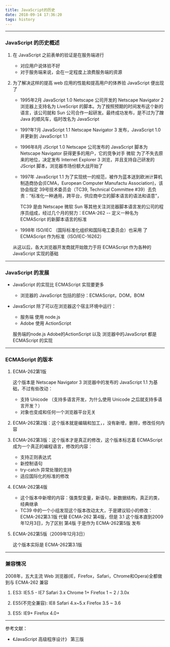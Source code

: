 ```yaml
---
title: JavaScript的历史
date: 2018-09-14 17:36:20
tags: history
---
```


---------

### JavaScript 的历史概述

1. 在 JavaScript 之前表单的验证是在服务端进行
      * 对应用户说体验不好
      * 对于服务端来说，会在一定程度上浪费服务端的资源

2. 为了解决这样的提高 web 应用的性能和提高用户的体养验 JavaScript 便出现了

      * 1995年2月 JavaScript 1.0
          Netscape 公司开发的 Netscape Navigator 2 浏览器上支持名为 LiveScript 的脚本。为了按照预期的时间发布这个新的语言，该公司就和 Sun 公司合作一起研发。最终成功发布，是不过为了蹭 Java 的顺风车，临时改名为 JavaScript

      * 199?年?月 JavaScript 1.1
          Netscape Navigator 3 发布，JavaScript 1.0 并更新到 JavaScript 1.1

      * 1996年8月 JScript 1.0
          Netscape 公司发布的 JavaScript 脚本为 Netscape Navigator 获得更多的用户，它的竞争对手 微软 为了不失去原来的地位，决定发布 Internet Explorer 3 浏览，并且支持自己研发的 JScript 脚本，浏览器市场份额大战开始了

      * 1997年
          JavaScript 1.1 为了实现统一的规范，被作为蓝本送到欧洲计算机制造商协会(ECMA，European Computer Manufactu Association)，该协会指定 39号技术委员会（TC39, Technical Committee #39）去负责：“标准化一种通用，跨平台，供应商中立的脚本语言的语法和语意”，

          TC39 是由 Netscape 微软 Sun 等其他关注浏览器脚本语言发的公司的程序员组成，经过几个月的努力：ECMA-262 -- 定义一种名为 ECMAScript 的新脚本语言的标准

      * 1998年
          ISO/IEC （国际标准化组织和国际电工委员会）也采用 了 ECMAScript 作为标准（ISO/IEC-16262）

      从这以后，各大浏览器开发商就开始致力于将 ECMAScript 作为各种的 JavaScript 实现的基础

---------
### JavaScript 的发展

* JavaScript 的实现比 ECMAScript 实现要更多
    * 浏览器的 JavaScript 包括的部分：ECMAScript，DOM，BOM

* JavaScript 除了可以在浏览器这个宿主环境中运行：
    * 服务端 使用 node.js
    * Adobe 使用 ActionScript

    服务端的node.js Adobe的ActionScript 以及 浏览器中的JavaScript 都是 ECMAScript 的实现

---------
### ECMAScript 的版本

1. ECMA-262第1版

    这个版本是 Netscape Navigator 3 浏览器中的发布的 JavaScript 1.1 为基础，不过有些改动：

      * 支持 Unicode （支持多语言开发，为什么使用 Unicode 之后就支持多语言开发？）
      * 对象也变成和任何一个浏览器平台无关

2. ECMA-262第2版：这个版本就是编辑和加工，，没有新增，删除，修改任何内容

3. ECMA-262第3版：这个版本才是真正的修改，这个版本标志着 ECMAScript 成为一个真正的编程语言，修改的内容：
      * 支持正则表达式
      * 新控制语句
      * try-catch 异常处理的支持
      * 适应国际化的标准的修改

4. ECMA-262第4版
      * 这个版本中新增的内容：强类型变量，新语句，新数据结构，真正的类，经典继承
      * TC39 中的一个小组发现这个版本改动太大，于是建议较小的修改：ECMA-262第3.1版 代替 ECMA-262 第4版，但是 3.1 这个版本直到2009年12月3日，为了区别 第4版 于是作为 ECMA-262第5版 发布

5. ECMA-262第5版（2009年12月3日）

    这个版本实际是 ECMA-262第3.1版
---------

### 兼容情况

2008年，五大主流 Web 浏览器(IE，Firefox，Safari，Chrome和Opera)全都做到与 ECMA-262 兼容

1. ES3:
    IE5.5 - IE7
    Safari 3.x
    Chrome 1+
    Firefox 1 ~ 2 / 3.0x

2. ES5(不完全兼容):
    IE8
    Safari 4.x~5.x
    Firefox 3.5 ~ 3.6

3. ES5:
    IE9+
    Firefox 4.0+
---------

参考文献：

* 《JavaScript 高级程序设计》 第三版
